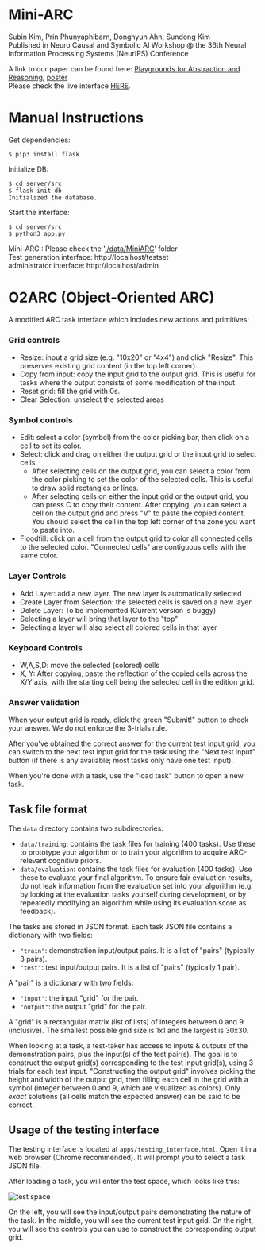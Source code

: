 # Mini-ARC
Subin Kim, Prin Phunyaphibarn, Donghyun Ahn, Sundong Kim<br/>
Published in Neuro Causal and Symbolic AI Workshop @ the 36th Neural Information Processing Systems (NeurIPS) Conference

A link to our paper can be found here:
[Playgrounds for Abstraction and Reasoning](https://openreview.net/forum?id=F4RNpByoqP), 
[poster](https://neurips.cc/media/PosterPDFs/NeurIPS%202022/57706.png?t=1669741859.5469003)
<br/>
Please check the live interface [HERE](http://ksb21st.pythonanywhere.com/).

# Manual Instructions

Get dependencies:
~~~
$ pip3 install flask
~~~

Initialize DB:
~~~
$ cd server/src
$ flask init-db
Initialized the database.
~~~

Start the interface:
~~~
$ cd server/src
$ python3 app.py
~~~

Mini-ARC : Please check the '[./data/MiniARC](https://github.com/KSB21ST/MINI-ARC/tree/master/data/MiniARC)' folder <br/>
Test generation interface: http://localhost/testset <br/>
administrator interface: http://localhost/admin

# O2ARC (Object-Oriented ARC)

A modified ARC task interface which includes new actions and primitives:

### Grid controls

- Resize: input a grid size (e.g. "10x20" or "4x4") and click "Resize". This preserves existing grid content (in the top left corner).
- Copy from input: copy the input grid to the output grid. This is useful for tasks where the output consists of some modification of the input.
- Reset grid: fill the grid with 0s.
- Clear Selection: unselect the selected areas

### Symbol controls

- Edit: select a color (symbol) from the color picking bar, then click on a cell to set its color.
- Select: click and drag on either the output grid or the input grid to select cells.
    - After selecting cells on the output grid, you can select a color from the color picking to set the color of the selected cells. This is useful to draw solid rectangles or lines.
    - After selecting cells on either the input grid or the output grid, you can press C to copy their content. After copying, you can select a cell on the output grid and press "V" to paste the copied content. You should select the cell in the top left corner of the zone you want to paste into.
- Floodfill: click on a cell from the output grid to color all connected cells to the selected color. "Connected cells" are contiguous cells with the same color.

### Layer Controls
- Add Layer: add a new layer. The new layer is automatically selected
- Create Layer from Selection: the selected cells is saved on a new layer
- Delete Layer: To be implemented (Current version is buggy)
- Selecting a layer will bring that layer to the "top"
- Selecting a layer will also select all colored cells in that layer

### Keyboard Controls
- W,A,S,D: move the selected (colored) cells
- X, Y: After copying, paste the reflection of the copied cells across the X/Y axis, with the starting cell being the selected cell in the edition grid.

### Answer validation

When your output grid is ready, click the green "Submit!" button to check your answer. We do not enforce the 3-trials rule.

After you've obtained the correct answer for the current test input grid, you can switch to the next test input grid for the task using the "Next test input" button (if there is any available; most tasks only have one test input).

When you're done with a task, use the "load task" button to open a new task.


## Task file format

The `data` directory contains two subdirectories:

- `data/training`: contains the task files for training (400 tasks). Use these to prototype your algorithm or to train your algorithm to acquire ARC-relevant cognitive priors.
- `data/evaluation`: contains the task files for evaluation (400 tasks). Use these to evaluate your final algorithm. To ensure fair evaluation results, do not leak information from the evaluation set into your algorithm (e.g. by looking at the evaluation tasks yourself during development, or by repeatedly modifying an algorithm while using its evaluation score as feedback).

The tasks are stored in JSON format. Each task JSON file contains a dictionary with two fields:

- `"train"`: demonstration input/output pairs. It is a list of "pairs" (typically 3 pairs).
- `"test"`: test input/output pairs. It is a list of "pairs" (typically 1 pair).

A "pair" is a dictionary with two fields:

- `"input"`: the input "grid" for the pair.
- `"output"`: the output "grid" for the pair.

A "grid" is a rectangular matrix (list of lists) of integers between 0 and 9 (inclusive). The smallest possible grid size is 1x1 and the largest is 30x30.

When looking at a task, a test-taker has access to inputs & outputs of the demonstration pairs, plus the input(s) of the test pair(s). The goal is to construct the output grid(s) corresponding to the test input grid(s), using 3 trials for each test input. "Constructing the output grid" involves picking the height and width of the output grid, then filling each cell in the grid with a symbol (integer between 0 and 9, which are visualized as colors). Only *exact* solutions (all cells match the expected answer) can be said to be correct.


## Usage of the testing interface

The testing interface is located at `apps/testing_interface.html`. Open it in a web browser (Chrome recommended). It will prompt you to select a task JSON file.

After loading a task, you will enter the test space, which looks like this:

![test space](https://arc-benchmark.s3.amazonaws.com/figs/arc_test_space.png)

On the left, you will see the input/output pairs demonstrating the nature of the task. In the middle, you will see the current test input grid. On the right, you will see the controls you can use to construct the corresponding output grid.

